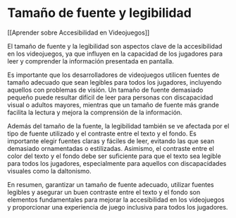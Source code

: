 # Tamaño de fuente y legibilidad

[[Aprender sobre Accesibilidad en Videojuegos]]

El tamaño de fuente y la legibilidad son aspectos clave de la accesibilidad en los videojuegos, ya que influyen en la capacidad de los jugadores para leer y comprender la información presentada en pantalla.

Es importante que los desarrolladores de videojuegos utilicen fuentes de tamaño adecuado que sean legibles para todos los jugadores, incluyendo aquellos con problemas de visión. Un tamaño de fuente demasiado pequeño puede resultar difícil de leer para personas con discapacidad visual o adultos mayores, mientras que un tamaño de fuente más grande facilita la lectura y mejora la comprensión de la información.

Además del tamaño de la fuente, la legibilidad también se ve afectada por el tipo de fuente utilizado y el contraste entre el texto y el fondo. Es importante elegir fuentes claras y fáciles de leer, evitando las que sean demasiado ornamentadas o estilizadas. Asimismo, el contraste entre el color del texto y el fondo debe ser suficiente para que el texto sea legible para todos los jugadores, especialmente para aquellos con discapacidades visuales como la daltonismo.

En resumen, garantizar un tamaño de fuente adecuado, utilizar fuentes legibles y asegurar un buen contraste entre el texto y el fondo son elementos fundamentales para mejorar la accesibilidad en los videojuegos y proporcionar una experiencia de juego inclusiva para todos los jugadores.
